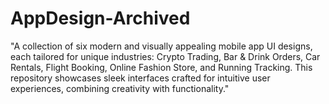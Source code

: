 # AppDesign-Archived
 "A collection of six modern and visually appealing mobile app UI designs, each tailored for unique industries: Crypto Trading, Bar &amp; Drink Orders, Car Rentals, Flight Booking, Online Fashion Store, and Running Tracking. This repository showcases sleek interfaces crafted for intuitive user experiences, combining creativity with functionality."
